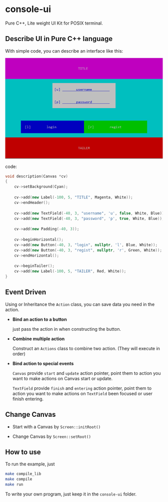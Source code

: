 # console-ui
Pure C++, Lite weight UI Kit for POSIX terminal.

## Describe UI in Pure C++ language

With simple code, you can describe an interface like this:

![](./images/img1.png)

code:

```cpp
void description(Canvas *cv)
{
    cv->setBackground(Cyan);

    cv->add(new Label(-100, 5, "TITLE", Magenta, White));
    cv->endHeader();

    cv->add(new TextField(-40, 3, "username", 'u', false, White, Blue));
    cv->add(new TextField(-40, 3, "password", 'p', true, White, Blue));
    
    cv->add(new Padding(-40, 3));

    cv->beginHorizontal();
    cv->add(new Button(-40, 3, "login", nullptr, 'l', Blue, White));
    cv->add(new Button(-40, 3, "regist", nullptr, 'r', Green, White));
    cv->endHorizontal();

    cv->beginTailer();
    cv->add(new Label(-100, 5, "TAILER", Red, White));
}
```

## Event Driven

Using or Inheritance the `Action` class, you can save data you need in the action.

- **Bind an action to a button**
  
  just pass the action in when constructing the button.
- **Combine multiple action**
  
  Construct an `Actions` class to combine two action. (They will execute in order)
- **Bind action to special events**
  
  `Canvas` provide `start` and `update` action pointer, point them to action you want to make actions on Canvas start or update.

  `TextField` provide `finish` and `entering` action pointer, point them to action you want to make actions on `TextField` been focused or user finish entering.

## Change Canvas

- Start with a Canvas by `Screen::initRoot()`

- Change Canvas by `Screen::setRoot()`

## How to use

To run the example, just

```bash
make compile_lib
make compile
make run
```

To write your own program, just keep it in the `console-ui` folder.